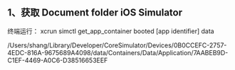 ## 1、获取 Document folder iOS Simulator
终端运行：
xcrun simctl get_app_container booted [app identifier] data

/Users/shang/Library/Developer/CoreSimulator/Devices/0B0CCEFC-2757-4EDC-816A-9675689A4098/data/Containers/Data/Application/7AABEB9D-C1EF-4469-A0C6-D38516653EEF

